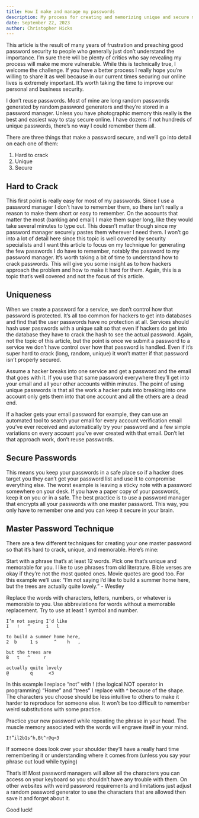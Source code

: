 ```yaml
---
title: How I make and manage my passwords
description: My process for creating and memorizing unique and secure master passwords
date: September 22, 2023
author: Christopher Hicks
---
```


This article is the result of many years of frustration and preaching good password security to people who generally just don’t understand the importance. I’m sure there will be plenty of critics who say revealing my process will make me more vulnerable. While this is technically true, I welcome the challenge. If you have a better process I really hope you’re willing to share it as well because in our current times securing our online lives is extremely important. It’s worth taking the time to improve our personal and business security. 

I don’t reuse passwords. Most of mine are long random passwords generated by random password generators and they’re stored in a password manager. Unless you have photographic memory this really is the best and easiest way to stay secure online. I have dozens if not hundreds of unique passwords, there’s no way I could remember them all. 

There are three things that make a password secure, and we’ll go into detail on each one of them: 
1. Hard to crack
1. Unique
1. Secure

## Hard to Crack
This first point is really easy for most of my passwords. Since I use a password manager I don’t have to remember them, so there isn’t really a reason to make them short or easy to remember. On the accounts that matter the most (banking and email) I make them super long, like they would take several minutes to type out. This doesn’t matter though since my password manager securely pastes them wherever I need them. I won’t go into a lot of detail here since this topic is well covered by security specialists and I want this article to focus on my technique for generating the few passwords I do have to remember, notably the password to my password manager. It’s worth taking a bit of time to understand how to crack passwords. This will give you some insight as to how hackers approach the problem and how to make it hard for them. Again, this is a topic that’s well covered and not the focus of this article. 

## Uniqueness
When we create a password for a service, we don’t control how that password is protected. It’s all too common for hackers to get into databases and find that the user passwords have no protection at all. Services should hash user passwords with a unique salt so that even if hackers do get into the database they have to crack the hash to see the actual password. Again, not the topic of this article, but the point is once we submit a password to a service we don’t have control over how that password is handled. Even if it’s super hard to crack (long, random, unique) it won’t matter if that password isn’t properly secured. 

Assume a hacker breaks into one service and get a password and the email that goes with it. If you use that same password everywhere they’ll get into your email and all your other accounts within minutes. The point of using unique passwords is that all the work a hacker puts into breaking into one account only gets them into that one account and all the others are a dead end. 

If a hacker gets your email password for example, they can use an automated tool to search your email for every account verification email you’ve ever received and automatically try your password and a few simple variations on every account you’ve ever created with that email. Don’t let that approach work, don’t reuse passwords. 

## Secure Passwords
This means you keep your passwords in a safe place so if a hacker does target you they can’t get your password list and use it to compromise everything else. The worst example is leaving a sticky note with a password somewhere on your desk. If you have a paper copy of your passwords, keep it on you or in a safe. The best practice is to use a password manager that encrypts all your passwords with one master password. This way, you only have to remember one and you can keep it secure in your brain. 

## Master Password Technique
There are a few different techniques for creating your one master password so that it’s hard to crack, unique, and memorable. Here’s mine: 

Start with a phrase that’s at least 12 words. Pick one that’s unique and memorable for you. I like to use phrases from old literature. Bible verses are okay if they’re not the most quoted ones. Movie quotes are good too. For this example we’ll use: “I’m not saying I’d like to build a summer home here, but the trees are actually quite lovely.” - Westley


Replace the words with characters, letters, numbers, or whatever is memorable to you. Use abbreviations for words without a memorable replacement. Try to use at least 1 symbol and number. 

```
I’m not saying I’d like 
I   !   “      i   l    

to build a summer home here, 
2  b     1 s      ^    h   ,

but the trees are 
B   t   ^     r   

actually quite lovely
@        q      <3
```

In this example I replace “not” with ! (the logical NOT operator in programming)
“Home” and “trees” I replace with ^ because of the shape. 
The characters you choose should be less intuitive to others to make it harder to reproduce for someone else. It won’t be too difficult to remember weird substitutions with some practice.


Practice your new password while repeating the phrase in your head. The muscle memory associated with the words will engrave itself in your mind. 

``I!”il2b1s^h,Bt^r@q<3``


If someone does look over your shoulder they’ll have a really hard time remembering it or understanding where it comes from (unless you say your phrase out loud while typing)

That’s it! Most password managers will allow all the characters you can access on your keyboard so you shouldn’t have any trouble with them. On other websites with weird password requirements and limitations just adjust a random password generator to use the characters that are allowed then save it and forget about it. 

Good luck!
